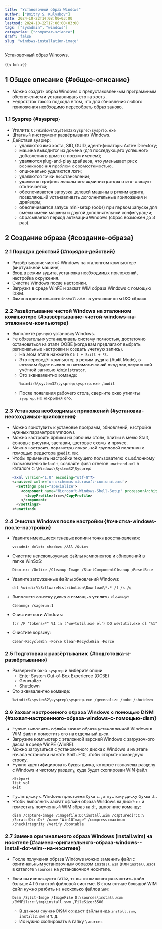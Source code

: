 ```yaml
---
title: "Установочный образ Windows"
author: ["Dmitry S. Kulyabov"]
date: 2024-10-22T14:08:00+03:00
lastmod: 2024-10-22T17:06:00+03:00
tags: ["sysadmin", "windows"]
categories: ["computer-science"]
draft: false
slug: "windows-installation-image"
---
```


Установочный образ Windows.

<!--more-->

{{< toc >}}


## <span class="section-num">1</span> Общее описание {#общее-описание}

-   Можно создать образ Windows с предустановленным программным обеспечением и устанавливать его на хосты.
-   Недостаток такого подхода в том, что для обновления любого приложения необходимо пересобрать образ заново.


### <span class="section-num">1.1</span> Sysprep {#sysprep}

-   Утилита: `C:\Windows\System32\Sysprep\sysprep.exe`
-   Штатный инструмент развёртывания Windows.
-   Действия sysprep:
    -   удаляются имя хоста, SID, GUID, идентификаторы Active Directory;
    -   машина выводится из домена (для последующего успешного добавления в домен с новым именем);
    -   удаляются plug-and-play драйвера, что уменьшает риск возникновения проблем с совместимостью;
    -   опционально удаляются логи;
    -   удаляются точки восстановления;
    -   удаляется профиль локального администратора и этот аккаунт отключается;
    -   обеспечивается загрузка целевой машины в режим аудита, позволяющий устанавливать дополнительные приложения и драйверы;
    -   обеспечивается запуск mini-setup (oobe) при первом запуске для смены имени машины и другой дополнительной конфигурации;
    -   сбрасывается период активации Windows (сброс возможен до 3 раз).


## <span class="section-num">2</span> Создание образа {#создание-образа}


### <span class="section-num">2.1</span> Порядок действий {#порядок-действий}

-   Развёртывание чистой Windows на эталонном компьютере (виртуальной машине).
-   Вход в режим аудита, установка необходимых приложений, настройка окружения.
-   Очистка Windows после настройки.
-   Загрузка в среде WinPE и захват WIM образа Windows с помощью DISM.
-   Замена оригинального `install.wim` на установочном ISO образе.


### <span class="section-num">2.2</span> Развёртывание чистой Windows на эталонном компьютере {#развёртывание-чистой-windows-на-эталонном-компьютере}

-   Выполните ручную установку Windows.
-   Не обязательно устанавливать систему полностью, достаточно остановиться на этапе OOBE (когда вам предлагают выбрать региональные настройки и создать учётную запись).
    -   На этом этапе нажмите `Ctrl + Shift + F3`.
    -   Это переведёт компьютер в режим аудита (Audit Mode), в котором будет выполнен автоматический вход под встроенной учётной записью `Administrator`.
    -   Это эквивалентно команде:
        ```shell
        %windir%\system32\sysprep\sysprep.exe /audit
        ```
    -   После появления рабочего стола, сверните окно утилиты `sysprep`, не закрывая его.


### <span class="section-num">2.3</span> Установка необходимых приложений {#установка-необходимых-приложений}

-   Можно приступить к установке программ, обновлений, настройке нужных параметров Windows.
-   Можно настроить ярлыки на рабочем столе, плитки в меню Start, фоновые рисунки, заставки, цветовые схемы и прочее.
-   Можно настроить параметры локальной групповой политики с помощью редактора `gpedit.msc`.
-   Чтобы применить настройки текущего пользователю к шаблонному пользователю `Default`, создайте файл ответов `unattend.xml` в каталоге `C:\Windows\System32\Sysprep`:
    ```xml
    <?xml version="1.0" encoding="utf-8"?>
    <unattend xmlns="urn:schemas-microsoft-com:unattend">
      <settings pass="specialize">
        <component name="Microsoft-Windows-Shell-Setup" processorArchitecture="amd64" publicKeyToken="31bf3856ad364e35" language="neutral" versionScope="nonSxS" xmlns:wcm="http://schemas.microsoft.com/WMIConfig/2002/State" xmlns:xsi="http://www.w3.org/2001/XMLSchema-instance">
          <CopyProfile>true</CopyProfile>
        </component>
      </settings>
    </unattend>
    ```


### <span class="section-num">2.4</span> Очистка Windows после настройки {#очистка-windows-после-настройки}

-   Удалите имеющиеся теневые копии и точки восстановления:
    ```shell
    vssadmin delete shadows /All /Quiet
    ```
-   Очистите неиспользуемые файлы компонентов и обновлений в папке WinSxS:
    ```shell
    Dism.exe /Online /Cleanup-Image /StartComponentCleanup /ResetBase
    ```
-   Удалите загруженные файлы обновлений Windows:
    ```shell
    del %windir%\SoftwareDistribution\Download\*.* /f /s /q
    ```
-   Выполните очистку диска с помощью утилиты `cleanmgr`:
    ```shell
    Cleanmgr /sagerun:1
    ```
-   Очистите логи Windows:
    ```shell
    for /F "tokens=*" %1 in ('wevtutil.exe el') DO wevtutil.exe cl "%1"
    ```
-   Очистите корзину:
    ```shell
    Clear-RecycleBin -Force Clear-RecycleBin -Force
    ```


### <span class="section-num">2.5</span> Подготовка к развёртыванию {#подготовка-к-развёртыванию}

-   Разверните окно `sysprep` и выберите опции:
    -   Enter System Out-of-Box Experience (OOBE)
    -   Generalize
    -   Shutdown
-   Это эквивалентно команде:
    ```shell
    %windir%\system32\sysprep\sysprep.exe /generalize /oobe /shutdown
    ```


### <span class="section-num">2.6</span> Захват настроенного образа Windows с помощью DISM {#захват-настроенного-образа-windows-с-помощью-dism}

-   Нужно выполнить офлайн захват образа установленной Windows в WIM файл и поместить его на отдельный диск.
-   Загрузите компьютер с эталонной версией Windows с загрузочного диска в среде WinPE (WinRE).
-   Можно загрузиться с установочного диска с Windows и на этапе начала установки нажать Shift+F10, чтобы открыть командную строку.
-   Нужно идентифицировать буквы диска, которые назначены разделу с Windows и чистому разделу, куда будет скопирован WIM файл:
    ```shell
    diskpart
    list vol
    exit
    ```
-   Пусть диску с Windows присвоена бука `c:`, а пустому диску буква `d:`.
-   Чтобы выполнить захват офлайн образа Windows на диске `c:` и поместить полученный WIM образ на `d:`, выполните команду:
    ```shell
    dism /capture-image /imagefile:D:\install.wim /capturedir:C:\ /ScratchDir:D:\ /name:"Win10Image" /compress:maximum /checkintegrity /verify /bootable
    ```


### <span class="section-num">2.7</span> Замена оригинального образа Windows (Install.wim) на носителе {#замена-оригинального-образа-windows--install-dot-wim--на-носителе}

-   После получения образа Windows можно заменить файл с оригинальным установочным образом `install.wim` (или `install.esd`) в каталоге `\sources` на установочном носителе.
-   Если вы используете `FAT32`, то вы не сможете разместить файл больше 4 Гб на этой файловой системе. В этом случае большой WIM файл нужно разбить на несколько файлов `SWM`:
    ```shell
    Dism /Split-Image /ImageFile:D:\sources\install.wim /SWMFile:c:\tmp\install.swm /FileSize:3500
    ```

    -   В данном случае DISM создаст файлы вида `install.swm`, `install2.swm` и т. д.
    -   Их нужно скопировать в папку `\sources`.
